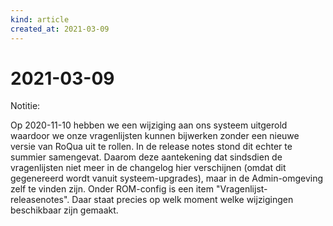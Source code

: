 ```yaml
---
kind: article
created_at: 2021-03-09
---
```


# 2021-03-09

Notitie:

Op 2020-11-10 hebben we een wijziging aan ons systeem uitgerold waardoor we onze vragenlijsten kunnen bijwerken zonder een nieuwe versie van RoQua uit te rollen. In de release notes stond dit echter te summier samengevat. Daarom deze aantekening dat sindsdien de vragenlijsten niet meer in de changelog hier verschijnen (omdat dit gegenereerd wordt vanuit systeem-upgrades), maar in de Admin-omgeving zelf te vinden zijn. Onder ROM-config is een item "Vragenlijst-releasenotes". Daar staat precies op welk moment welke wijzigingen beschikbaar zijn gemaakt.
